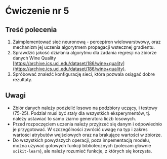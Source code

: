 # Ćwiczenie nr 5

## Treść polecenia

1. Zaimplementować sieć neuronową - perceptron wielowarstwowy, oraz mechanizm jej uczenia algorytmem propagacji
wstecznej gradientu.
2. Sprawdzić jakość działania algorytmu dla zadania regresji na zbiorze danych Wine Quality
[https://archive.ics.uci.edu/dataset/186/wine+quality](https://archive.ics.uci.edu/dataset/186/wine+quality).
3. Spróbować znaleźć konfigurację sieci, która pozwala osiągać dobre rezultaty. 

## Uwagi 

- Zbiór danych należy podzielić losowo na podzbiory uczący, i testowy (75-25). Podział musi być stały dla wszystkich eksperymentów,
 tj. należy ustawiać to samo ziarno generatora liczb losowych. 
- Przed rozpoczęciem uczenia należy przyjrzeć się danym i odpowiednio je przygotować.
W szczególności zwrócić uwagę na typ i zakres wartości atrybutów wejściowych oraz na brakujące wartości w zbiorze.
- Do wszystkich powyższych operacji, poza impementacją modelu, można używać gotowych funkcji
bibliotecznych (polecam głównie `scikit-learn`), ale należy rozumieć funkcje, z których się korzysta.

